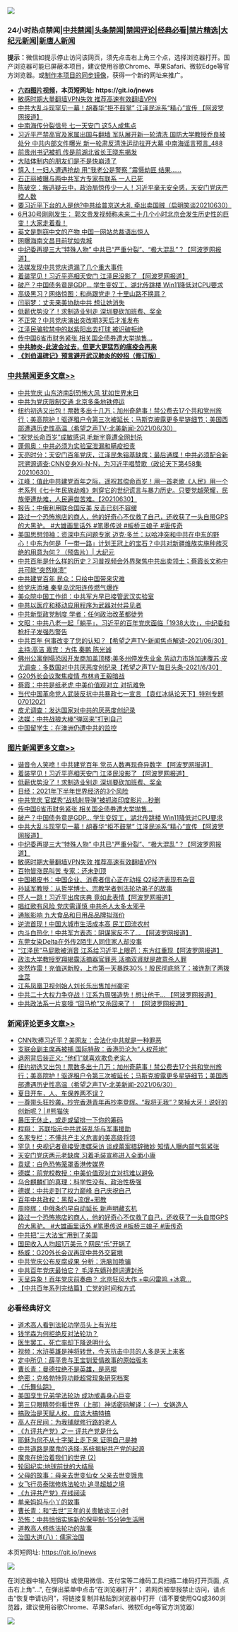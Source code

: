 ![](https://raw.githubusercontent.com/fqnews/bnews/master/64photo/fqnews-qr.jpg)

<div id="tt">
<h3>24小时热点禁闻|<a href="#%E4%B8%AD%E5%85%B1%E7%A6%81%E9%97%BB%E6%9B%B4%E5%A4%9A%E6%96%87%E7%AB%A0">中共禁闻</a>|<a href="#%E5%9B%BE%E7%89%87%E6%96%B0%E9%97%BB%E6%9B%B4%E5%A4%9A%E6%96%87%E7%AB%A0">头条禁闻</a>|<a href="#%E6%96%B0%E9%97%BB%E8%AF%84%E8%AE%BA%E6%9B%B4%E5%A4%9A%E6%96%87%E7%AB%A0">禁闻评论|<a href="#%E5%BF%85%E7%9C%8B%E7%BB%8F%E5%85%B8%E5%A5%BD%E6%96%87">经典必看|<a href="/video.md#%E7%A6%81%E7%89%87%E7%B2%BE%E9%80%89">禁片精选</a>|<a href="https://github.com/fqnews/djy/blob/master/gb/nf1351518.md#1">大纪元新闻</a>|<a href="https://github.com/fqnews/ntdtv/blob/master/gb/prog204.md#1">新唐人新闻</a></h3>
<div><b>提示：</b>微信如提示停止访问该网页，须先点击右上角三个点，选择浏览器打开。国产浏览器可能已屏蔽本项目，建议使用谷歌Chrome、苹果Safari、微软Edge等官方浏览器。或<a href="https://github.com/fqnews/bnews/blob/master/%E5%88%B6%E4%BD%9Cgit%E7%A6%81%E9%97%BB%E9%95%9C%E5%83%8F.md">制作本项目的同步镜像</a>，获得一个新的网址来推广。</div>
<ul>
<li><b><a href="http://d1.bdrive.tk/64.mp4" target="_blank">六四图片视频</a>，本页短网址: https://git.io/jnews</b></li>
<li><a href="/comments/20210630/1485911.md">敏感时期大量翻墙VPN失效 推荐高速有效翻墙VPN</a></li>
<li><a href="/topimagenews/20210630/1577446.md">中共大乱斗现罕见一幕！胡春华“拒不鼓掌” 江泽民派系“精心”宣传 【阿波罗网报道】</a></li>
<li><a href="/cbnews/20210630/1577623.md">中南海传分裂信号 七一天安门 这5人成焦点</a></li>
<li><a href="/comments/20210630/1577335.md">习近平严禁高官及家属出国与翻墙 军队展开新一轮清洗 国防大学教授乔良被处分 中共内部文件曝光 新一轮肃反清洗运动拉开大幕 中南海谣言预言_488</a></li>
<li><a href="/cnnews/20210630/1577434.md">前贵州书记被抓 传是前湖北省长王晓东揭发</a></li>
<li><a href="/cnnews/20210630/1577662.md">大陆体制内的朋友们是不是快崩溃了</a></li>
<li><a href="/cbnews/20210630/1577660.md">慎入！一妇人遭遇抢劫 用“我老公是警察 ”震慑劫匪 结果......</a></li>
<li><a href="/cbnews/20210701/1577835.md">石正丽被曝与两中共军方专家有联系 一人已死</a></li>
<li><a href="/bannedvideo/20210630/1577570.md">陈破空：叛逃疑云中，政治局惊传少一人！习近平毫无安全感，天安门党庆严控人数</a></li>
<li><a href="/bannedvideo/20210630/1577492.md">要习近平下台的人是他?中共给普京送大礼 牵出卖国贼（启明笑谈20210630）</a></li>
<li><a href="/bannedvideo/20210701/1577913.md">6月30号刚刚发生： 郭文贵发视频称未来二十几个小时北京会发生历史性的巨变！大家走着看！</a></li>
<li><a href="/cbnews/20210630/1577643.md">英文是剽窃中文的产物 中国一网站总裁语出惊人</a></li>
<li><a href="/cbnews/20210701/1577765.md">网曝海南文昌目前犹如鬼城</a></li>
<li><a href="/topimagenews/20210630/1577424.md">中纪委再提三大“特殊人物” 中共已“严重分裂”、“极大混乱”？【阿波罗网报道】</a></li>
<li><a href="/cbnews/20210630/1577644.md">法媒发现中共党庆遗漏了几个重大事件</a></li>
<li><a href="/topimagenews/20210701/1577976.md">着装罕见！习近平亮相天安门 江泽民没影了 【阿波罗网报道】</a></li>
<li><a href="/topimagenews/20210630/1577541.md">破产？中国债务竟是GDP... 学生变奴工，湖北传跳楼 Win11降低对CPU要求</a></li>
<li><a href="/cbnews/20210630/1577363.md">高级黑习？网络惊图：和尚跟党走？十里山路不换肩？</a></li>
<li><a href="/cbnews/20210701/1577858.md">闫丽梦：丈夫来美协助中共 想让她消失</a></li>
<li><a href="/topimagenews/20210701/1577804.md">低薪优势没了！求制造业别走 深圳要砍加班费、奖金</a></li>
<li><a href="/cbnews/20210630/1577352.md">不正常？中共党庆演出突改期3天后才准发布</a></li>
<li><a href="/cnnews/20210630/1577626.md">江泽民骗软禁中的赵紫阳出去打球 被识破拒绝</a></li>
<li><a href="/topimagenews/20210630/1577706.md">传中国6省市财务紧张 相关国企债券遭大举抛售…</a></li>
<li><b><a href="/comments/20200211/1275071.md" target="_blank">中共肺炎-此波会过去，但更大更猛烈的瘟疫会再来</a></b></li>
<li><b><a href="/comments/20200207/1272816.md" target="_blank">《刘伯温碑记》预言避开武汉肺炎的妙招（修订版）</a></b></li>
</ul>
</div>

<div class="catlist">
<h3><a href="/cbnews/" target="_blank">中共禁闻</a><span><a href="/cbnews/" target="_blank" rel="nofollow">更多文章>></a></span></h3>
<ul>
<li><a href="/cbnews/20210701/1578072.md" target="_blank">中共党庆 山东济南刮恐怖大风 犹如世界末日</a></li>
<li><a href="/cbnews/20210701/1578071.md" target="_blank">中共为党庆限制交通 北京多条地铁停运</a></li>
<li><a href="/comments/20210701/1578068.md" target="_blank">纽约初选又出包！票数多出十几万；加州奇葩事！禁公费去17个共和党州旅行；美高院护！驱逐租户令第三次被延长；马斯克披露更多星链细节；美国西部遭遇历史性高温（希望之声TV-北美新闻-2021/06/30）</a></li>
<li><a href="/cbnews/20210701/1578047.md" target="_blank">“祝党长命百岁”成敏感词 毛新宇竟遭全网封杀</a></li>
<li><a href="/cbnews/20210701/1578046.md" target="_blank">蓬佩奥：中共必须为实验室泄漏和瞒疫担责</a></li>
<li><a href="/cbnews/20210701/1578040.md" target="_blank">天亮时分：天安门百年党庆，江泽民朱镕基缺席；最后通牒！中共必须配合新冠溯源调查;CNN变身Xi-N-N，为习近平唱赞歌（政论天下第458集 20210630）</a></li>
<li><a href="/cbnews/20210701/1578039.md" target="_blank">江峰：值此中共建党百年之际，遥祝其偿命百岁！用一首老歌《人民》用一个老系列《七十年民族劫难》刺穿它的世纪谎言与暴力历史。只要党越荣耀，民族便遭劫难，人民遍尝苦难。【20210630】</a></li>
<li><a href="/cbnews/20210701/1578009.md" target="_blank">报告：中俄利用联合国反美 反击已刻不容缓</a></li>
<li><a href="/comments/20210701/1577998.md" target="_blank">路过一个恐怖旅店的商人，他的好奇心不仅救了自己，还收获了一头自带GPS 的大黑驴。 #大雄画里话外 #笔墨传说 #板桥三娘子 #唐传奇</a></li>
<li><a href="/cbnews/20210701/1577975.md" target="_blank">美国思想领袖：资深中东问题专家 迈克·多兰：以哈冲突和中共在中东的野心！中东为何是「一带一路」计划王冠上的宝石？中共对新疆维族实施种族灭绝的用意为何？（预告片）| 大纪元</a></li>
<li><a href="/comments/20210701/1577966.md" target="_blank">中共百年是什么样的历史？习普视频会外界聚焦中共出卖领土；蔡霞长文称中共可能“突然崩溃”</a></li>
<li><a href="/cbnews/20210701/1577958.md" target="_blank">中共建党百年 民众：只给中国带来灾难</a></li>
<li><a href="/cbnews/20210701/1577957.md" target="_blank">给党庆添堵 秦皇岛沈阳连传燃气爆炸</a></li>
<li><a href="/cbnews/20210701/1577941.md" target="_blank">美众院中国工作组：中共军方早已接管武汉实验室</a></li>
<li><a href="/cbnews/20210701/1577940.md" target="_blank">中共以医疗和移动应用程序为武器对付异见者</a></li>
<li><a href="/cbnews/20210701/1577939.md" target="_blank">中共新型政党制度 学者：任何政治改革都徒劳</a></li>
<li><a href="/cbnews/20210701/1577934.md" target="_blank">文昭：中共八老一起「躺平」，习近平的百年党庆面临「1938大坎」，中纪委和枪杆子发强烈警告</a></li>
<li><a href="/comments/20210701/1577923.md" target="_blank">中共百年 何事改变了您的认知？【希望之声TV-新闻焦点解读-2021/06/30】主持:高洁  嘉宾：方伟  秦鹏  陈光诚</a></li>
<li><a href="/comments/20210701/1577909.md" target="_blank">佛州公寓倒塌恐因开发商加盖顶楼;美多州停发失业金 劳动力市场加速覆苏;皮尤调查：多数国对中共厌恶度创纪录【希望之声TV-每日头条-2021/6/30】</a></li>
<li><a href="/cbnews/20210701/1577897.md" target="_blank">G20外长会议聚焦疫情 布林肯王毅暗战</a></li>
<li><a href="/cbnews/20210701/1577889.md" target="_blank">蔡霞：中共是纸老虎 中美价值观对立 对抗难免</a></li>
<li><a href="/comments/20210701/1577864.md" target="_blank">当代中国革命党人武装反抗中共暴政七一宣言 【袁红冰纵论天下】特别专题 07012021</a></li>
<li><a href="/cbnews/20210701/1577862.md" target="_blank">皮尤调查：发达国家对中共的厌恶度创纪录</a></li>
<li><a href="/cbnews/20210701/1577861.md" target="_blank">法媒：中共战狼大棒“弹回来”打到自己</a></li>
<li><a href="/cbnews/20210701/1577860.md" target="_blank">中国留学生：在澳洲仍遭中共的监控</a></li>

</ul>
</div>
<div class="catlist">
<h3><a href="/topimagenews/" target="_blank">图片新闻</a><span><a href="/topimagenews/" target="_blank" rel="nofollow">更多文章>></a></span></h3>
<ul>
<li><a href="/topimagenews/20210701/1578070.md" target="_blank">谐音令人笑喷！中共建党百年 党员人数再现奇异数字 【阿波罗网报道】</a></li>
<li><a href="/topimagenews/20210701/1577976.md" target="_blank">着装罕见！习近平亮相天安门 江泽民没影了 【阿波罗网报道】</a></li>
<li><a href="/topimagenews/20210701/1577804.md" target="_blank">低薪优势没了！求制造业别走 深圳要砍加班费、奖金</a></li>
<li><a href="/topimagenews/20210701/1577795.md" target="_blank">日经：2021年下半年世界经济的3个风险</a></li>
<li><a href="/topimagenews/20210701/1577782.md" target="_blank">中共党庆 官媒秀“战机射导弹”被抓盗印度影片…秒删</a></li>
<li><a href="/topimagenews/20210630/1577706.md" target="_blank">传中国6省市财务紧张 相关国企债券遭大举抛售…</a></li>
<li><a href="/topimagenews/20210630/1577541.md" target="_blank">破产？中国债务竟是GDP&#8230; 学生变奴工，湖北传跳楼 Win11降低对CPU要求</a></li>
<li><a href="/topimagenews/20210630/1577446.md" target="_blank">中共大乱斗现罕见一幕！胡春华“拒不鼓掌” 江泽民派系“精心”宣传 【阿波罗网报道】</a></li>
<li><a href="/topimagenews/20210630/1577424.md" target="_blank">中纪委再提三大“特殊人物” 中共已“严重分裂”、“极大混乱”？【阿波罗网报道】</a></li>
<li><a href="/comments/20210630/1485911.md" target="_blank">敏感时期大量翻墙VPN失效 推荐高速有效翻墙VPN</a></li>
<li><a href="/topimagenews/20210630/1577019.md" target="_blank">百物皆涨民叫苦 专家：还未到顶</a></li>
<li><a href="/topimagenews/20210629/1576940.md" target="_blank">中国褐皮书：中国企业、消费者信心正在动摇 Q2经济表现有杂音</a></li>
<li><a href="/comments/20210629/1576797.md" target="_blank">孙延军教授：从哲学博士、宗教学者到法轮功弟子的故事</a></li>
<li><a href="/topimagenews/20210629/1576671.md" target="_blank">吓人一跳！习近平出席庆典 竟如此表情【阿波罗网报道】</a></li>
<li><a href="/topimagenews/20210629/1576670.md" target="_blank">唱红歌有风险 党庆需谨慎 中共杀人太多太邪乎</a></li>
<li><a href="/topimagenews/20210629/1576356.md" target="_blank">通胀影响 九大食品和日用品品牌拟涨价</a></li>
<li><a href="/topimagenews/20210628/1576216.md" target="_blank">逆流首现！中国大城市生活成本高 民工回流农村</a></li>
<li><a href="/topimagenews/20210628/1575968.md" target="_blank">内斗白热化！中共军方表态：阴谋家反不了&#8230; 【阿波罗网报道】</a></li>
<li><a href="/topimagenews/20210628/1575844.md" target="_blank">东莞女染Delta在外传2陌生人同住家人却没事</a></li>
<li><a href="/topimagenews/20210627/1575468.md" target="_blank">“江泽民”马屁歌被消音 江系给习近平上眼药：东方红重现【阿波罗网报道】</a></li>
<li><a href="/topimagenews/20210627/1575454.md" target="_blank">政法大学教授罗翔揭露活摘器官罪恶 活摘双肾就是故意杀人罪</a></li>
<li><a href="/topimagenews/20210627/1575428.md" target="_blank">突然炸雷！充值送新股，上市第一天暴跌30%！股民彻底怒了：被连割了两拨韭菜</a></li>
<li><a href="/topimagenews/20210627/1575184.md" target="_blank">江系凤凰卫视创始人刘长乐出售加州豪宅</a></li>
<li><a href="/topimagenews/20210626/1574894.md" target="_blank">中共二十大权力争夺战！江系为周强造势！想让他干&#8230; 【阿波罗网报道】</a></li>
<li><a href="/topimagenews/20210626/1574848.md" target="_blank">中共政法系一片哀嚎 “回马枪”又杀回来了！ 【阿波罗网报道】</a></li>

</ul>
</div>
<div class="catlist">
<h3><a href="/comments/" target="_blank">新闻评论</a><span><a href="/comments/" target="_blank" rel="nofollow">更多文章>></a></span></h3>
<ul>
<li><a href="/comments/20210701/1578083.md" target="_blank">CNN吹捧习近平？美网友：合法化中共就是一种罪恶</a></li>
<li><a href="/comments/20210701/1578082.md" target="_blank">支联会副主席再被捕 国际特赦︰香港恐沦为“人权荒地”</a></li>
<li><a href="/comments/20210701/1578075.md" target="_blank">退网背后装正义: “他们”就喜欢欺负老实人</a></li>
<li><a href="/comments/20210701/1578068.md" target="_blank">纽约初选又出包！票数多出十几万；加州奇葩事！禁公费去17个共和党州旅行；美高院护！驱逐租户令第三次被延长；马斯克披露更多星链细节；美国西部遭遇历史性高温（希望之声TV-北美新闻-2021/06/30）</a></li>
<li><a href="/comments/20210701/1578065.md" target="_blank">夏日开车，人、车保养两不误？</a></li>
<li><a href="/comments/20210701/1578060.md" target="_blank">一尊带头狂抄袭，抄完香港青年再抄李登辉。“我将无我”？笑掉大牙！说好的创新呢？│#熊猫侠</a></li>
<li><a href="/comments/20210701/1578053.md" target="_blank">暴压无休止，或走或留排一下你的筹码</a></li>
<li><a href="/comments/20210701/1578052.md" target="_blank">程翔： 苏联指示中共武装乱华与军事援助</a></li>
<li><a href="/comments/20210701/1578051.md" target="_blank">名家专栏：不懂共产主义危害的美高级将领</a></li>
<li><a href="/comments/20210701/1578038.md" target="_blank">罕见！央视记者竟接受澳媒采访 谈成蕾案措辞微妙 知情人曝内部气氛紧张</a></li>
<li><a href="/comments/20210701/1578036.md" target="_blank">天安门党庆两元老缺席 习着毛装宣称进入全面小康</a></li>
<li><a href="/comments/20210701/1578028.md" target="_blank">袁斌：白色恐怖笼罩香港传媒界</a></li>
<li><a href="/comments/20210701/1578027.md" target="_blank">德媒：前党校教授：中美价值观对立对抗难以避免</a></li>
<li><a href="/comments/20210701/1578026.md" target="_blank">乌合麒麟们的真理：科学性没有、政治性极强</a></li>
<li><a href="/comments/20210701/1578025.md" target="_blank">德媒：中共走到了权力巅峰 自己庆祝自己</a></li>
<li><a href="/comments/20210701/1578024.md" target="_blank">百年中共政权：黑帮+流氓+邪教</a></li>
<li><a href="/comments/20210701/1578023.md" target="_blank">周晓辉：中俄条约早自动延长 新声明藏玄机</a></li>
<li><a href="/comments/20210701/1577998.md" target="_blank">路过一个恐怖旅店的商人，他的好奇心不仅救了自己，还收获了一头自带GPS 的大黑驴。 #大雄画里话外 #笔墨传说 #板桥三娘子 #唐传奇</a></li>
<li><a href="/comments/20210701/1577987.md" target="_blank">中共把“三大法宝”用到了美国</a></li>
<li><a href="/comments/20210701/1577986.md" target="_blank">国民收入人均超1万美元？网民“乐”开锅了</a></li>
<li><a href="/comments/20210701/1577985.md" target="_blank">杨威：G20外长会议再现中共外交窘境</a></li>
<li><a href="/comments/20210701/1577984.md" target="_blank">中共党庆公布反腐成果 分析：洗脑加欺骗</a></li>
<li><a href="/comments/20210701/1577980.md" target="_blank">中共百年党庆最怕它？ 毛泽东嫡孙题词遭封杀</a></li>
<li><a href="/comments/20210701/1577978.md" target="_blank">天呈异象！百年党庆前奏曲？ 北京狂风大作 +电闪雷鸣 +冰雹…</a></li>
<li><a href="/comments/20210701/1577971.md" target="_blank">【中共百年系列完结篇】亡党的时间和方式</a></li>

</ul>
</div>

<div class="catlist">
<h3>必看经典好文</h3>
<ul>
<li><a href="/comments/20200227/1284657.md" target="_blank">道术高人看到法轮功学员头上有光柱</a></li>
<li><a href="/comments/20210123/1473430.md" target="_blank">钱学森为何拒绝反对法轮功？</a></li>
<li><a href="/sohnews/20150904/445868.md" target="_blank">医生罢工，死亡率却下降说明什么</a></li>
<li><a href="/comments/20200623/1273653.md" target="_blank">视频：水浒英雄是神将转世，今天抗击中共的人多是天上来客</a></li>
<li><a href="/comments/20200616/1345658.md" target="_blank">定中所见：薛平贵与王宝钏爱情故事的原始版本</a></li>
<li><a href="/comments/20180726/727420.md" target="_blank">曹长青：曼德拉绝不是英雄，是恶棍</a></li>
<li><a href="/comments/20200705/783265.md" target="_blank">绝密：克格勃特异功能超常现象研究档案</a></li>
<li><a href="/comments/20200527/783191.md" target="_blank">《乐舞仙踪》</a></li>
<li><a href="/comments/20210509/1542373.md" target="_blank">美国孪生兄弟学法轮功 成功戒毒身心巨变</a></li>
<li><a href="/comments/20200426/1319648.md" target="_blank">第三只眼睛带你看世界（上部）神话密码解译：（一）女娲造人</a></li>
<li><a href="/comments/20200814/1379994.md" target="_blank">搞政治是天赋人权，应该大搞特搞</a></li>
<li><a href="/tculture/20121023/72121.md" target="_blank">高人在民间：为我铺就修行路的老人</a></li>
<li><a href="/bookonline/20131116/201056.md" target="_blank">《九评共产党》之一 评共产党是什么</a></li>
<li><a href="/ccpdope/20190803/1168965.md" target="_blank">耶稣为何不从十字架上走下来 证明自己是神</a></li>
<li><a href="/comments/20181209/1044543.md" target="_blank">中共道路是魔鬼的选择-系统揭秘共产党的起源</a></li>
<li><a href="/topimagenews/20180520/944940.md" target="_blank">魔鬼在统治着我们的世界 (2)</a></li>
<li><a href="/comments/20200920/582873.md" target="_blank">轮回纪实:地球前世的大结局</a></li>
<li><a href="/cbnews/20210507/1541162.md" target="_blank">父母的故事：母亲去世变仙女 父亲去世变饿鬼</a></li>
<li><a href="/topimagenews/20210512/1544658.md" target="_blank">女飞行员泰瑞修炼法轮功 追寻超越之境</a></li>
<li><a href="/bookonline/20131116/201057.md" target="_blank">《九评共产党》在线阅读</a></li>
<li><a href="/cbnews/20210518/1548912.md" target="_blank">单亲妈妈与小丫的故事</a></li>
<li><a href="/comments/20050116/727099.md" target="_blank">曹长青：和“去世”三年的关贵敏谈三小时</a></li>
<li><a href="/baitai/20200711/1359005.md" target="_blank">恐怖：中共悄悄实施新的保甲制-15分钟生活圈</a></li>
<li><a href="/comments/20200805/1375080.md" target="_blank">道教高人修炼法轮功的故事</a></li>
<li><a href="/cbnews/20190424/914482.md" target="_blank">治国大道(八)：儒家治国</a></li>

</ul>
</div>

本页短网址: https://git.io/jnews

![](https://raw.githubusercontent.com/fqnews/bnews/master/64photo/fqnews-qr.jpg)

在浏览器中输入短网址 或使用微信、支付宝等二维码工具扫描二维码打开页面, 点击右上角"...", 在弹出菜单中点击“在浏览器打开”； 若网页被举报禁止访问，请点击“恢复申请访问”，将链接复制并粘贴到浏览器中打开（请不要使用QQ或360浏览器，建议使用谷歌Chrome、苹果Safari、微软Edge等官方浏览器）

![](https://raw.githubusercontent.com/fqnews/bnews/master/64photo/wx.jpg)